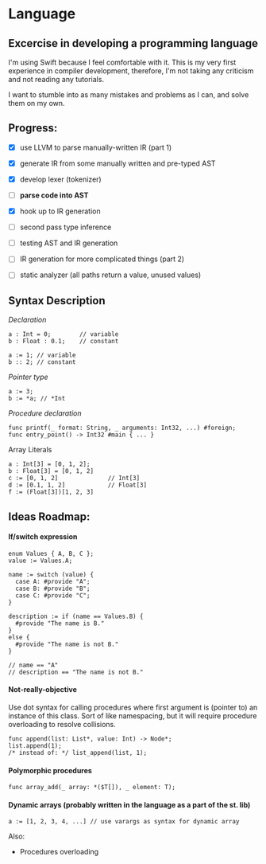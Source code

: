 # Language

## Excercise in developing a programming language


I'm using Swift because I feel comfortable with it.
This is my very first experience in compiler development, therefore, I'm not taking any criticism and not reading any tutorials.

I want to stumble into as many mistakes and problems as I can, and solve them on my own.

## Progress:
- [x] use LLVM to parse manually-written IR (part 1)
- [x] generate IR from some manually written and pre-typed AST
- [x] develop lexer (tokenizer)
- [ ] **parse code into AST**
- [x] hook up to IR generation
- [ ] second pass type inference
- [ ] testing AST and IR generation
- [ ] IR generation for more complicated things (part 2)
- [ ] static analyzer (all paths return a value, unused values)


## Syntax Description

*Declaration*
```
a : Int = 0;        // variable 
b : Float : 0.1;    // constant

a := 1; // variable
b :: 2; // constant
```
 
 *Pointer type*
 ```
 a := 3;
 b := *a; // *Int
 ```
 
 *Procedure declaration*
```
func printf(_ format: String, _ arguments: Int32, ...) #foreign;
func entry_point() -> Int32 #main { ... }
```
 
 Array Literals
 ```
 a : Int[3] = [0, 1, 2];
 b : Float[3] = [0, 1, 2]
 c := [0, 1, 2]              // Int[3] 
 d := [0.1, 1, 2]            // Float[3]
 f := (Float[3])[1, 2, 3]
 ```

 
 
## Ideas Roadmap:

#### If/switch expression
```
enum Values { A, B, C };
value := Values.A;

name := switch (value) {
  case A: #provide "A";
  case B: #provide "B";
  case C: #provide "C";
}

description := if (name == Values.B) {
  #provide "The name is B."
}
else {
  #provide "The name is not B."
}

// name == "A"
// description == "The name is not B."
```

#### Not-really-objective
Use dot syntax for calling procedures where first argument is (pointer to) an instance of this class.
Sort of like namespacing, but it will require procedure overloading to resolve collisions.
```
func append(list: List*, value: Int) -> Node*;
list.append(1);       
/* instead of: */ list_append(list, 1);
```

#### Polymorphic procedures
 ```
func array_add(_ array: *($T[]), _ element: T);
```

#### Dynamic arrays (probably written in the language as a part of the st. lib)
```
a := [1, 2, 3, 4, ...] // use varargs as syntax for dynamic array
```

Also:
- Procedures overloading

